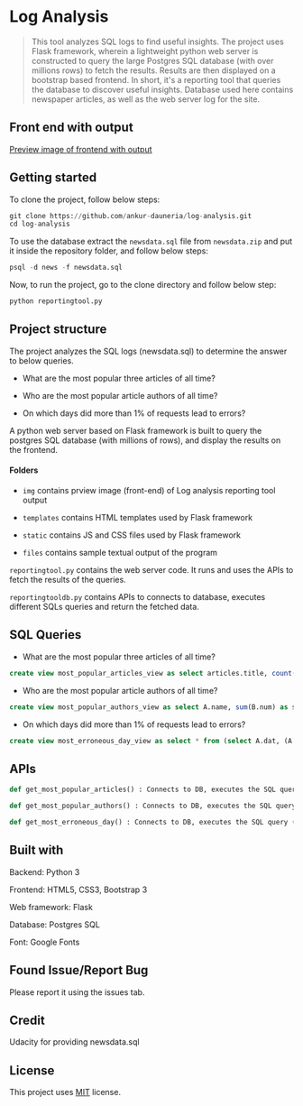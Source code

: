 # Log Analysis

> This tool analyzes SQL logs to find useful insights. The project uses Flask framework, wherein a lightweight python web server is constructed to query the large Postgres SQL database (with over millions rows) to fetch the results. Results are then displayed on a bootstrap based frontend. In short, it's a reporting tool that queries the database to discover useful insights. Database used here contains newspaper articles, as well as the web server log for the site.

## Front end with output

[Preview image of frontend with output](img/log-analysis.png "Preview")

## Getting started

To clone the project, follow below steps:

``` python
git clone https://github.com/ankur-dauneria/log-analysis.git
cd log-analysis
```

To use the database extract the `newsdata.sql` file from `newsdata.zip` and put it inside the repository folder, and follow below steps:

```SQL
psql -d news -f newsdata.sql
```

Now, to run the project, go to the clone directory and follow below step:

``` python
python reportingtool.py
```

## Project structure

The project analyzes the SQL logs (newsdata.sql) to determine the answer to below queries.

 - What are the most popular three articles of all time?

 - Who are the most popular article authors of all time?

 - On which days did more than 1% of requests lead to errors?

A python web server based on Flask framework is built to query the postgres SQL database (with millions of rows), and display the results on the frontend.

#### Folders

 - `img`  contains prview image (front-end) of Log analysis reporting tool output

 - `templates`  contains HTML templates used by Flask framework

 - `static`  contains JS and CSS files used by Flask framework

 - `files`  contains sample textual output of the program

 `reportingtool.py` contains the web server code. It runs and uses the APIs to fetch the results of the queries.

 `reportingtooldb.py` contains APIs to connects to database, executes different SQLs queries and return the fetched data.

## SQL Queries

- What are the most popular three articles of all time?

``` SQL
create view most_popular_articles_view as select articles.title, count(log.ip) as num from articles left join log on log.path like concat('%', articles.slug, '%') group by articles.title order by num desc limit 3;
```

- Who are the most popular article authors of all time?

```SQL
create view most_popular_authors_view as select A.name, sum(B.num) as sumB from (select authors.id, authors.name, count(articles.title) as num from authors left join articles on authors.id = articles.author group by authors.id, authors.name order by num) as A left join (select articles.author, articles.title, count(log.ip) as num from articles left join log on log.path like concat('%', articles.slug, '%') group by articles.author, articles.title order by num desc) as B on A.id = B.author group by A.name order by sumB desc;
```

- On which days did more than 1% of requests lead to errors?

```SQL
create view most_erroneous_day_view as select * from (select A.dat, (A.num * 100 / B.num) as Percentage from (select log.time::timestamp::date as dat, count(log.status) as num from log where log.status like '404%' group by dat order by num) as A join (select log.time::timestamp::date as dat, count(log.status) as num from log group by dat order by num) as B on A.dat = B.dat) as F where F.percentage > 1;
```

## APIs

```python
def get_most_popular_articles() : Connects to DB, executes the SQL query (view) most_popular_articles_view and returns the results. most_popular_articles_view describes 3 most popular articles of all time.
```

```python
def get_most_popular_authors() : Connects to DB, executes the SQL query (view) most_popular_authors_view and returns the results. most_popular_authors_view describes most popular article authors of all time.
````

```python
def get_most_erroneous_day() : Connects to DB, executes the SQL query (view) most_erroneous_day_view and returns the results. most_erroneous_day_view describes days when total HTTP error > 1%.
```

## Built with

Backend: Python 3

Frontend: HTML5, CSS3, Bootstrap 3

Web framework: Flask

Database: Postgres SQL

Font: Google Fonts

## Found Issue/Report Bug

Please report it using the issues tab.

## Credit

Udacity for providing newsdata.sql

## License

This project uses [MIT](License.md) license.
